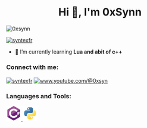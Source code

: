 <h1 align="center">Hi 👋, I'm 0xSynn</h1>
<p align="left"> <img src="https://komarev.com/ghpvc/?username=0xsynn&label=Profile%20views&color=0e75b6&style=flat" alt="0xsynn" /> </p>

<p align="left"> <a href="https://twitter.com/syntexfr" target="blank"><img src="https://img.shields.io/twitter/follow/syntexfr?logo=twitter&style=for-the-badge" alt="syntexfr" /></a> </p>

- 🌱 I’m currently learning **Lua and abit of c++**

<h3 align="left">Connect with me:</h3>
<p align="left">
<a href="https://twitter.com/syntexfr" target="blank"><img align="center" src="https://raw.githubusercontent.com/rahuldkjain/github-profile-readme-generator/master/src/images/icons/Social/twitter.svg" alt="syntexfr" height="30" width="40" /></a>
<a href="https://www.youtube.com/c/www.youtube.com/@0xsyn" target="blank"><img align="center" src="https://raw.githubusercontent.com/rahuldkjain/github-profile-readme-generator/master/src/images/icons/Social/youtube.svg" alt="www.youtube.com/@0xsyn" height="30" width="40" /></a>
</p>

<h3 align="left">Languages and Tools:</h3>
<p align="left"> <a href="https://www.w3schools.com/cs/" target="_blank" rel="noreferrer"> <img src="https://raw.githubusercontent.com/devicons/devicon/master/icons/csharp/csharp-original.svg" alt="csharp" width="40" height="40"/> </a> <a href="https://www.python.org" target="_blank" rel="noreferrer"> <img src="https://raw.githubusercontent.com/devicons/devicon/master/icons/python/python-original.svg" alt="python" width="40" height="40"/> </a> </p>
